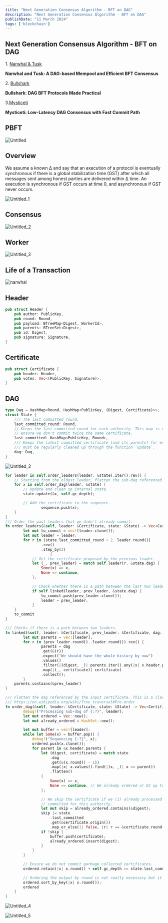 ```yaml
---
title: "Next Generation Consensus Algorithm - BFT on DAG"
description: "Next Generation Consensus Algorithm - BFT on DAG"
publishDate: "11 March 2024"
tags: ['blockchain']
---
```


## Next Generation Consensus Algorithm - BFT on DAG

1. [Narwhal & Tusk](https://arxiv.org/abs/2105.11827) 

**Narwhal and Tusk: A DAG-based Mempool and Efficient BFT Consensus**

2. [Bullshark](https://arxiv.org/abs/2201.05677) 

**Bullshark: DAG BFT Protocols Made Practical**

3.[Mysticeti](https://arxiv.org/abs/2310.14821)

**Mysticeti: Low-Latency DAG Consensus with Fast Commit Path**

## PBFT

![Untitled](Untitled.png)

## Overview

We assume a known Δ and say that an execution of a protocol is eventually synchronous if there is a global stabilization time (GST) after which all messages sent among honest parties are delivered within Δ time. An execution is synchronous if GST occurs at time 0, and asynchronous if GST never occurs.

![Untitled_1](Untitled_1.png)

## **Consensus**

![Untitled_2](Untitled_2.png)

## Worker

![Untitled_3](Untitled_3.png)

## **Life of a Transaction**

![narwhal](./narwhal.png)

## Header

```rust
pub struct Header {
    pub author: PublicKey,
    pub round: Round,
    pub payload: BTreeMap<Digest, WorkerId>,
    pub parents: BTreeSet<Digest>,
    pub id: Digest,
    pub signature: Signature,
}
```

## Certificate

```rust
pub struct Certificate {
    pub header: Header,
    pub votes: Vec<(PublicKey, Signature)>,
}
```

## DAG

```rust
type Dag = HashMap<Round, HashMap<PublicKey, (Digest, Certificate)>>;
struct State {
    /// The last committed round.
    last_committed_round: Round,
    // Keeps the last committed round for each authority. This map is used to clean up the dag and
    // ensure we don't commit twice the same certificate.
    last_committed: HashMap<PublicKey, Round>,
    /// Keeps the latest committed certificate (and its parents) for every authority. Anything older
    /// must be regularly cleaned up through the function `update`.
    dag: Dag,
}
```

![Untitled_2](Untitled_2.png)

```rust
for leader in self.order_leaders(leader, &state).iter().rev() {
    // Starting from the oldest leader, flatten the sub-dag referenced by the leader.
    for x in self.order_dag(leader, &state) {
        // Update and clean up internal state.
        state.update(&x, self.gc_depth);

        // Add the certificate to the sequence.
				sequence.push(x);
    }
}
/// Order the past leaders that we didn't already commit.
fn order_leaders(&self, leader: &Certificate, state: &State) -> Vec<Certificate> {
		let mut to_commit = vec![leader.clone()];
		let mut leader = leader;
		for r in (state.last_committed_round + 2..leader.round())
				.rev()
				.step_by(2)
					{
            // Get the certificate proposed by the previous leader.
            let (_, prev_leader) = match self.leader(r, &state.dag) {
                Some(x) => x,
                None => continue,
            };

            // Check whether there is a path between the last two leaders.
            if self.linked(leader, prev_leader, &state.dag) {
                to_commit.push(prev_leader.clone());
                leader = prev_leader;
            }
    }
    to_commit
}

/// Checks if there is a path between two leaders.
fn linked(&self, leader: &Certificate, prev_leader: &Certificate, dag: &Dag) -> bool {
		let mut parents = vec![leader];
		for r in (prev_leader.round()..leader.round()).rev() {
				parents = dag
                .get(&(r))
                .expect("We should have the whole history by now")
                .values()
                .filter(|(digest, _)| parents.iter().any(|x| x.header.parents.contains(digest)))
                .map(|(_, certificate)| certificate)
                .collect();
		}
    parents.contains(&prev_leader)
}

/// Flatten the dag referenced by the input certificate. This is a classic depth-first search (pre-order):
/// https://en.wikipedia.org/wiki/Tree_traversal#Pre-order
fn order_dag(&self, leader: &Certificate, state: &State) -> Vec<Certificate> {
        debug!("Processing sub-dag of {:?}", leader);
        let mut ordered = Vec::new();
        let mut already_ordered = HashSet::new();

        let mut buffer = vec![leader];
        while let Some(x) = buffer.pop() {
            debug!("Sequencing {:?}", x);
            ordered.push(x.clone());
            for parent in &x.header.parents {
                let (digest, certificate) = match state
                    .dag
                    .get(&(x.round() - 1))
                    .map(|x| x.values().find(|(x, _)| x == parent))
                    .flatten()
                {
                    Some(x) => x,
                    None => continue, // We already ordered or GC up to here.
                };

                // We skip the certificate if we (1) already processed it or (2) we reached a round that we already
                // committed for this authority.
                let mut skip = already_ordered.contains(&digest);
                skip |= state
                    .last_committed
                    .get(&certificate.origin())
                    .map_or_else(|| false, |r| r == &certificate.round());
                if !skip {
                    buffer.push(certificate);
                    already_ordered.insert(digest);
                }
            }
        }

        // Ensure we do not commit garbage collected certificates.
        ordered.retain(|x| x.round() + self.gc_depth >= state.last_committed_round);

        // Ordering the output by round is not really necessary but it makes the commit sequence prettier.
        ordered.sort_by_key(|x| x.round());
        ordered
    }
}
```

![Untitled_4](Untitled_4.png)

![Untitled_5](Untitled_5.png)
